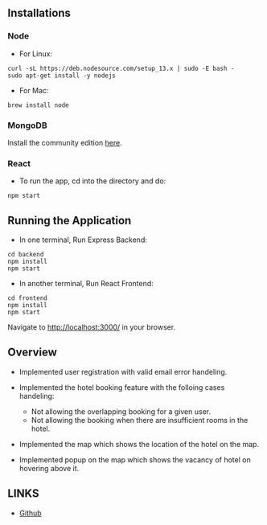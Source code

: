 

## Installations

### Node

* For Linux:
```
curl -sL https://deb.nodesource.com/setup_13.x | sudo -E bash -
sudo apt-get install -y nodejs
```

* For Mac:
```
brew install node
```

### MongoDB

Install the community edition [here](https://docs.mongodb.com/manual/installation/#mongodb-community-edition-installation-tutorials).


### React


* To run the app, cd into the directory and do:
```
npm start
```

## Running the Application

* In one terminal, Run Express Backend:
```
cd backend
npm install
npm start
```

* In another terminal, Run React Frontend:
```
cd frontend
npm install
npm start
```

Navigate to [http://localhost:3000/](http://localhost:3000/) in your browser.

## Overview

* Implemented user registration with valid email error handeling.

* Implemented the hotel booking feature with the folloing cases handeling:
   * Not allowing the overlapping booking for a given user.
   * Not allowing the booking when there are insufficient rooms in the hotel.
* Implemented the map which shows the location of the hotel on the map. 
* Implemented popup on the map which shows the vacancy of hotel on hovering above it.


## LINKS



* [Github](https://github.com/Samarth-047/Hotel_management)



